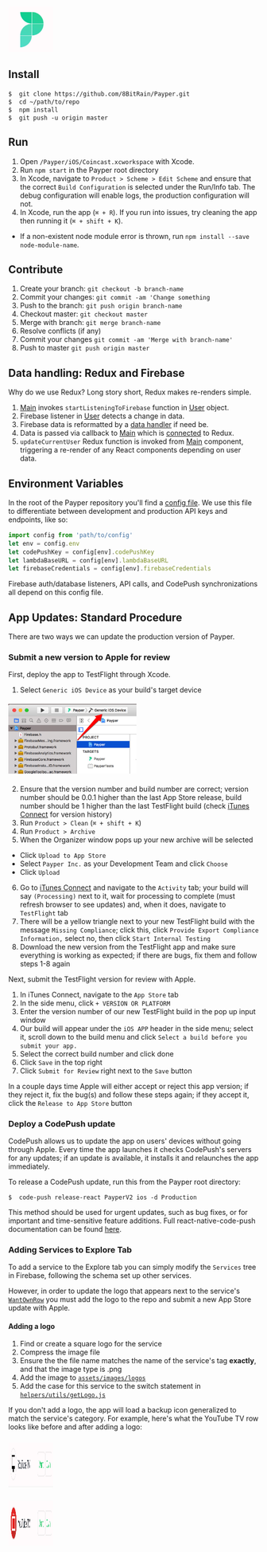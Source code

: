 ### <img src="./assets/images/app-icon.jpg" width="90" height="90" />

## **Install**
```
$  git clone https://github.com/8BitRain/Payper.git
$  cd ~/path/to/repo
$  npm install
$  git push -u origin master
```

## **Run**
1. Open `/Payper/iOS/Coincast.xcworkspace` with Xcode.
2. Run `npm start` in the Payper root directory
3. In Xcode, navigate to `Product > Scheme > Edit Scheme` and ensure that the correct `Build Configuration` is selected under the Run/Info tab. The debug configuration will enable logs, the production configuration will not.
4. In Xcode, run the app (`⌘ + R`). If you run into issues, try cleaning the app then running it (`⌘ + shift + K`).
* If a non-existent node module error is thrown, run `npm install --save node-module-name`.

## **Contribute**
1. Create your branch: `git checkout -b branch-name`
2. Commit your changes: `git commit -am 'Change something`
3. Push to the branch: `git push origin branch-name`
4. Checkout master: `git checkout master`
5. Merge with branch: `git merge branch-name`
6. Resolve conflicts (if any)
7. Commit your changes `git commit -am 'Merge with branch-name'`
8. Push to master `git push origin master`

## **Data handling: Redux and Firebase**
Why do we use Redux? Long story short, Redux makes re-renders simple.
1. [Main](./scenes/Main/Main.js) invokes `startListeningToFirebase` function in [User](./classes/User.js) object.
2. Firebase listener in [User](./classes/User.js) detects a change in data.
3. Firebase data is reformatted by a [data handler](./helpers/dataHandlers) if need be.
4. Data is passed via callback to [Main](./scenes/Main/Main.js) which is [connected](https://github.com/reactjs/react-redux/blob/master/docs/api.md#connectmapstatetoprops-mapdispatchtoprops-mergeprops-options) to Redux.
5. `updateCurrentUser` Redux function is invoked from [Main](./scenes/Main/Main.js) component, triggering a re-render of any React components depending on user data.

## **Environment Variables**
In the root of the Payper repository you'll find a [config file](./config.json). We use this file to differentiate between development and production API keys and endpoints, like so:
```javascript
import config from 'path/to/config'
let env = config.env
let codePushKey = config[env].codePushKey
let lambdaBaseURL = config[env].lambdaBaseURL
let firebaseCredentials = config[env].firebaseCredentials
```
Firebase auth/database listeners, API calls, and CodePush synchronizations all depend on this config file.

## **App Updates: Standard Procedure**
There are two ways we can update the production version of Payper.

### Submit a new version to Apple for review
First, deploy the app to TestFlight through Xcode.

1. Select `Generic iOS Device` as your build's target device
#### <img src="./assets/images/readme/buildTarget.png" height="140" />
2. Ensure that the version number and build number are correct; version number should be 0.0.1 higher than the last App Store release, build number should be 1 higher than the last TestFlight build (check [iTunes Connect](https://itunesconnect.apple.com/) for version history)
3. Run `Product > Clean` (`⌘ + shift + K`)
4. Run `Product > Archive`
5. When the Organizer window pops up your new archive will be selected
  * Click `Upload to App Store`
  * Select `Payper Inc.` as your Development Team and click `Choose`
  * Click `Upload`
6. Go to [iTunes Connect](https://itunesconnect.apple.com/) and navigate to the `Activity` tab; your build will say `(Processing)` next to it, wait for processing to complete (must refresh browser to see updates) and, when it does, navigate to `TestFlight` tab
7. There will be a yellow triangle next to your new TestFlight build with the message `Missing Compliance`; click this, click `Provide Export Compliance Information,` select no, then click `Start Internal Testing`
8. Download the new version from the TestFlight app and make sure everything is working as expected; if there are bugs, fix them and follow steps 1-8 again

Next, submit the TestFlight version for review with Apple.
1. In iTunes Connect, navigate to the `App Store` tab
2. In the side menu, click `+ VERSION OR PLATFORM`
3. Enter the version number of our new TestFlight build in the pop up input window
4. Our build will appear under the `iOS APP` header in the side menu; select it, scroll down to the build menu and click `Select a build before you submit your app.`
5. Select the correct build number and click done
6. Click `Save` in the top right
7. Click `Submit for Review` right next to the `Save` button

In a couple days time Apple will either accept or reject this app version; if they reject it, fix the bug(s) and follow these steps again; if they accept it, click the `Release to App Store` button

### Deploy a CodePush update
CodePush allows us to update the app on users' devices without going through Apple. Every time the app launches it checks CodePush's servers for any updates; if an update is available, it installs it and relaunches the app immediately.

To release a CodePush update, run this from the Payper root directory:
```
$  code-push release-react PayperV2 ios -d Production
```

This method should be used for urgent updates, such as bug fixes, or for important and time-sensitive feature additions. Full react-native-code-push documentation can be found [here](https://github.com/Microsoft/react-native-code-push).

### Adding Services to Explore Tab
To add a service to the Explore tab you can simply modify the `Services` tree in Firebase, following the schema set up other services.

However, in order to update the logo that appears next to the service's [`WantOwnRow`](./components/Interests/WantOwnRow.js) you must add the logo to the repo and submit a new App Store update with Apple.

#### Adding a logo
1. Find or create a square logo for the service
2. Compress the image file
3. Ensure the the file name matches the name of the service's tag **exactly**, and that the image type is .png
4. Add the image to [`assets/images/logos`](./assets/images/logos)
5. Add the case for this service to the switch statement in [`helpers/utils/getLogo.js`](./helpers/utils/getLogo.js)

If you don't add a logo, the app will load a backup icon generalized to match the service's category. For example, here's what the YouTube TV row looks like before and after adding a logo:

### <img src="./assets/images/readme/wantOwnRowWithoutLogo.png" width="90" height="90" />
### <img src="./assets/images/readme/wantOwnRowWithLogo.png" width="90" height="90" />



























#

